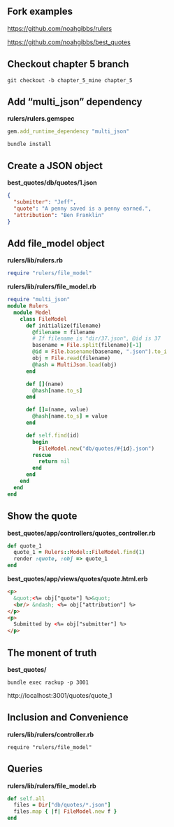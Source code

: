 ## Fork examples

https://github.com/noahgibbs/rulers

https://github.com/noahgibbs/best_quotes

## Checkout chapter 5 branch
```
git checkout -b chapter_5_mine chapter_5
```

## Add “multi_json” dependency 
**rulers/rulers.gemspec** 
```ruby
gem.add_runtime_dependency "multi_json"
```
```
bundle install
```

## Create a JSON object
**best_quotes/db/quotes/1.json**
```json
{
  "submitter": "Jeff",
  "quote": "A penny saved is a penny earned.",
  "attribution": "Ben Franklin"
}
```

## Add file_model object
**rulers/lib/rulers.rb**
```ruby
require "rulers/file_model"
```
**rulers/lib/rulers/file_model.rb**
```ruby
require "multi_json"
module Rulers
  module Model
    class FileModel
      def initialize(filename)
        @filename = filename
        # If filename is "dir/37.json", @id is 37
        basename = File.split(filename)[-1]
        @id = File.basename(basename, ".json").to_i
        obj = File.read(filename)
        @hash = MultiJson.load(obj)
      end

      def [](name)
        @hash[name.to_s]
      end

      def []=(name, value)
        @hash[name.to_s] = value
      end

      def self.find(id)
        begin
          FileModel.new("db/quotes/#{id}.json")
        rescue
          return nil
        end
      end
    end
  end
end
```

## Show the quote
**best_quotes/app/controllers/quotes_controller.rb**
```ruby
def quote_1
  quote_1 = Rulers::Model::FileModel.find(1)
  render :quote, :obj => quote_1
end
```
**best_quotes/app/views/quotes/quote.html.erb**
```html
<p>
  &quot;<%= obj["quote"] %>&quot;
  <br/> &ndash; <%= obj["attribution"] %>
</p>
<p>
  Submitted by <%= obj["submitter"] %>
</p>
```

## The monent of truth
**best_quotes/**
```
bundle exec rackup -p 3001
```
http://localhost:3001/quotes/quote_1

## Inclusion and Convenience
**rulers/lib/rulers/controller.rb**
```
require "rulers/file_model"
```

## Queries
**rulers/lib/rulers/file_model.rb**
```ruby
def self.all
  files = Dir["db/quotes/*.json"]
  files.map { |f| FileModel.new f }
end
```



